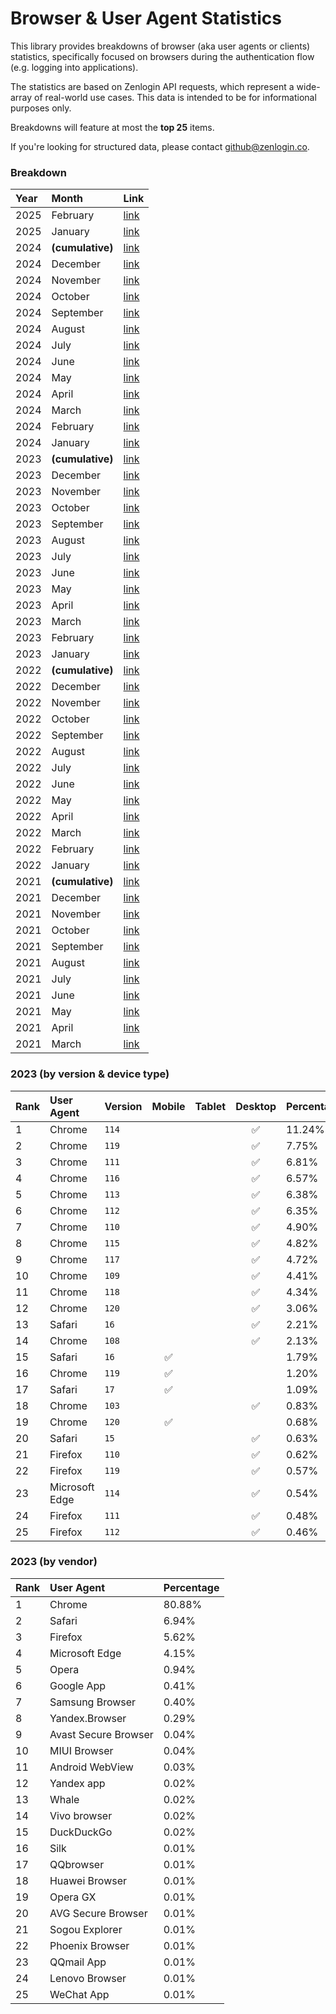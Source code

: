 # Browser & User Agent Statistics

This library provides breakdowns of browser (aka user agents or clients)
statistics, specifically focused on browsers during the authentication flow
(e.g. logging into applications).

The statistics are based on Zenlogin API requests, which represent a wide-array
of real-world use cases. This data is intended to be for informational purposes
only.

Breakdowns will feature at most the **top 25** items.

If you're looking for structured data, please contact [github@zenlogin.co](mailto:github@zenlogin.co).

### Breakdown
| Year | Month | Link |
| :--- | :--- | :--- |
| 2025 | February | [link](https://github.com/zenlogin/browser-user-agent-authentication-statistics/blob/main/2025/02-february.md) |
| 2025 | January | [link](https://github.com/zenlogin/browser-user-agent-authentication-statistics/blob/main/2025/01-january.md) |
| 2024 | **(cumulative)** | [link](https://github.com/zenlogin/browser-user-agent-authentication-statistics/blob/main/2024/00-cumulative.md) |
| 2024 | December | [link](https://github.com/zenlogin/browser-user-agent-authentication-statistics/blob/main/2024/12-december.md) |
| 2024 | November | [link](https://github.com/zenlogin/browser-user-agent-authentication-statistics/blob/main/2024/11-november.md) |
| 2024 | October | [link](https://github.com/zenlogin/browser-user-agent-authentication-statistics/blob/main/2024/10-october.md) |
| 2024 | September | [link](https://github.com/zenlogin/browser-user-agent-authentication-statistics/blob/main/2024/09-september.md) |
| 2024 | August | [link](https://github.com/zenlogin/browser-user-agent-authentication-statistics/blob/main/2024/08-august.md) |
| 2024 | July | [link](https://github.com/zenlogin/browser-user-agent-authentication-statistics/blob/main/2024/07-july.md) |
| 2024 | June | [link](https://github.com/zenlogin/browser-user-agent-authentication-statistics/blob/main/2024/06-june.md) |
| 2024 | May | [link](https://github.com/zenlogin/browser-user-agent-authentication-statistics/blob/main/2024/05-may.md) |
| 2024 | April | [link](https://github.com/zenlogin/browser-user-agent-authentication-statistics/blob/main/2024/04-april.md) |
| 2024 | March | [link](https://github.com/zenlogin/browser-user-agent-authentication-statistics/blob/main/2024/03-march.md) |
| 2024 | February | [link](https://github.com/zenlogin/browser-user-agent-authentication-statistics/blob/main/2024/02-february.md) |
| 2024 | January | [link](https://github.com/zenlogin/browser-user-agent-authentication-statistics/blob/main/2024/01-january.md) |
| 2023 | **(cumulative)** | [link](https://github.com/zenlogin/browser-user-agent-authentication-statistics/blob/main/2023/00-cumulative.md) |
| 2023 | December | [link](https://github.com/zenlogin/browser-user-agent-authentication-statistics/blob/main/2023/12-december.md) |
| 2023 | November | [link](https://github.com/zenlogin/browser-user-agent-authentication-statistics/blob/main/2023/11-november.md) |
| 2023 | October | [link](https://github.com/zenlogin/browser-user-agent-authentication-statistics/blob/main/2023/10-october.md) |
| 2023 | September | [link](https://github.com/zenlogin/browser-user-agent-authentication-statistics/blob/main/2023/09-september.md) |
| 2023 | August | [link](https://github.com/zenlogin/browser-user-agent-authentication-statistics/blob/main/2023/08-august.md) |
| 2023 | July | [link](https://github.com/zenlogin/browser-user-agent-authentication-statistics/blob/main/2023/07-july.md) |
| 2023 | June | [link](https://github.com/zenlogin/browser-user-agent-authentication-statistics/blob/main/2023/06-june.md) |
| 2023 | May | [link](https://github.com/zenlogin/browser-user-agent-authentication-statistics/blob/main/2023/05-may.md) |
| 2023 | April | [link](https://github.com/zenlogin/browser-user-agent-authentication-statistics/blob/main/2023/04-april.md) |
| 2023 | March | [link](https://github.com/zenlogin/browser-user-agent-authentication-statistics/blob/main/2023/03-march.md) |
| 2023 | February | [link](https://github.com/zenlogin/browser-user-agent-authentication-statistics/blob/main/2023/02-february.md) |
| 2023 | January | [link](https://github.com/zenlogin/browser-user-agent-authentication-statistics/blob/main/2023/01-january.md) |
| 2022 | **(cumulative)** | [link](https://github.com/zenlogin/browser-user-agent-authentication-statistics/blob/main/2022/00-cumulative.md) |
| 2022 | December | [link](https://github.com/zenlogin/browser-user-agent-authentication-statistics/blob/main/2022/12-december.md) |
| 2022 | November | [link](https://github.com/zenlogin/browser-user-agent-authentication-statistics/blob/main/2022/11-november.md) |
| 2022 | October | [link](https://github.com/zenlogin/browser-user-agent-authentication-statistics/blob/main/2022/10-october.md) |
| 2022 | September | [link](https://github.com/zenlogin/browser-user-agent-authentication-statistics/blob/main/2022/09-september.md) |
| 2022 | August | [link](https://github.com/zenlogin/browser-user-agent-authentication-statistics/blob/main/2022/08-august.md) |
| 2022 | July | [link](https://github.com/zenlogin/browser-user-agent-authentication-statistics/blob/main/2022/07-july.md) |
| 2022 | June | [link](https://github.com/zenlogin/browser-user-agent-authentication-statistics/blob/main/2022/06-june.md) |
| 2022 | May | [link](https://github.com/zenlogin/browser-user-agent-authentication-statistics/blob/main/2022/05-may.md) |
| 2022 | April | [link](https://github.com/zenlogin/browser-user-agent-authentication-statistics/blob/main/2022/04-april.md) |
| 2022 | March | [link](https://github.com/zenlogin/browser-user-agent-authentication-statistics/blob/main/2022/03-march.md) |
| 2022 | February | [link](https://github.com/zenlogin/browser-user-agent-authentication-statistics/blob/main/2022/02-february.md) |
| 2022 | January | [link](https://github.com/zenlogin/browser-user-agent-authentication-statistics/blob/main/2022/01-january.md) |
| 2021 | **(cumulative)** | [link](https://github.com/zenlogin/browser-user-agent-authentication-statistics/blob/main/2021/00-cumulative.md) |
| 2021 | December | [link](https://github.com/zenlogin/browser-user-agent-authentication-statistics/blob/main/2021/12-december.md) |
| 2021 | November | [link](https://github.com/zenlogin/browser-user-agent-authentication-statistics/blob/main/2021/11-november.md) |
| 2021 | October | [link](https://github.com/zenlogin/browser-user-agent-authentication-statistics/blob/main/2021/10-october.md) |
| 2021 | September | [link](https://github.com/zenlogin/browser-user-agent-authentication-statistics/blob/main/2021/09-september.md) |
| 2021 | August | [link](https://github.com/zenlogin/browser-user-agent-authentication-statistics/blob/main/2021/08-august.md) |
| 2021 | July | [link](https://github.com/zenlogin/browser-user-agent-authentication-statistics/blob/main/2021/07-july.md) |
| 2021 | June | [link](https://github.com/zenlogin/browser-user-agent-authentication-statistics/blob/main/2021/06-june.md) |
| 2021 | May | [link](https://github.com/zenlogin/browser-user-agent-authentication-statistics/blob/main/2021/05-may.md) |
| 2021 | April | [link](https://github.com/zenlogin/browser-user-agent-authentication-statistics/blob/main/2021/04-april.md) |
| 2021 | March | [link](https://github.com/zenlogin/browser-user-agent-authentication-statistics/blob/main/2021/03-march.md) |

### 2023 (by version & device type)
| Rank | User Agent | Version | Mobile | Tablet | Desktop | Percentage |
| :--- | :--- | :--- | :---: | :---: | :---: | :--- |
| 1 | Chrome | `114` | | | ✅ | 11.24% |
| 2 | Chrome | `119` | | | ✅ | 7.75% |
| 3 | Chrome | `111` | | | ✅ | 6.81% |
| 4 | Chrome | `116` | | | ✅ | 6.57% |
| 5 | Chrome | `113` | | | ✅ | 6.38% |
| 6 | Chrome | `112` | | | ✅ | 6.35% |
| 7 | Chrome | `110` | | | ✅ | 4.90% |
| 8 | Chrome | `115` | | | ✅ | 4.82% |
| 9 | Chrome | `117` | | | ✅ | 4.72% |
| 10 | Chrome | `109` | | | ✅ | 4.41% |
| 11 | Chrome | `118` | | | ✅ | 4.34% |
| 12 | Chrome | `120` | | | ✅ | 3.06% |
| 13 | Safari | `16` | | | ✅ | 2.21% |
| 14 | Chrome | `108` | | | ✅ | 2.13% |
| 15 | Safari | `16` | ✅ | | | 1.79% |
| 16 | Chrome | `119` | ✅ | | | 1.20% |
| 17 | Safari | `17` | ✅ | | | 1.09% |
| 18 | Chrome | `103` | | | ✅ | 0.83% |
| 19 | Chrome | `120` | ✅ | | | 0.68% |
| 20 | Safari | `15` | | | ✅ | 0.63% |
| 21 | Firefox | `110` | | | ✅ | 0.62% |
| 22 | Firefox | `119` | | | ✅ | 0.57% |
| 23 | Microsoft Edge | `114` | | | ✅ | 0.54% |
| 24 | Firefox | `111` | | | ✅ | 0.48% |
| 25 | Firefox | `112` | | | ✅ | 0.46% |

### 2023 (by vendor)
| Rank | User Agent | Percentage |
| :--- | :--- | :--- |
| 1 | Chrome | 80.88% |
| 2 | Safari | 6.94% |
| 3 | Firefox | 5.62% |
| 4 | Microsoft Edge | 4.15% |
| 5 | Opera | 0.94% |
| 6 | Google App | 0.41% |
| 7 | Samsung Browser | 0.40% |
| 8 | Yandex.Browser | 0.29% |
| 9 | Avast Secure Browser | 0.04% |
| 10 | MIUI Browser | 0.04% |
| 11 | Android WebView | 0.03% |
| 12 | Yandex app | 0.02% |
| 13 | Whale | 0.02% |
| 14 | Vivo browser | 0.02% |
| 15 | DuckDuckGo | 0.02% |
| 16 | Silk | 0.01% |
| 17 | QQbrowser | 0.01% |
| 18 | Huawei Browser | 0.01% |
| 19 | Opera GX | 0.01% |
| 20 | AVG Secure Browser | 0.01% |
| 21 | Sogou Explorer | 0.01% |
| 22 | Phoenix Browser | 0.01% |
| 23 | QQmail App | 0.01% |
| 24 | Lenovo Browser | 0.01% |
| 25 | WeChat App | 0.01% |

